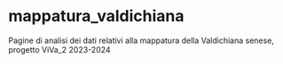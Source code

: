 # mappatura_valdichiana
Pagine di analisi dei dati relativi alla mappatura della Valdichiana senese, progetto ViVa_2 2023-2024
